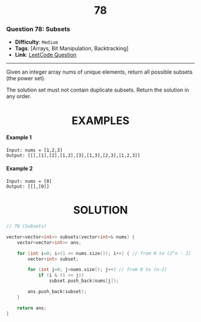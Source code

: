 <h1 align="center">78</h1>

### Question 78: Subsets  

- **Difficulty**: `Medium`  
- **Tags**: [Arrays, Bit Manipulation, Backtracking]
- **Link**: [LeetCode Question](https://leetcode.com/problems/subsets/description)

---

Given an integer array nums of unique elements, return all possible subsets (the power set).

The solution set must not contain duplicate subsets. Return the solution in any order.

<h1 align="center">EXAMPLES</h1>


#### **Example 1**
```
Input: nums = [1,2,3]
Output: [[],[1],[2],[1,2],[3],[1,3],[2,3],[1,2,3]]
```

#### **Example 2**
```
Input: nums = [0]
Output: [[],[0]]
```

<h1 align="center">SOLUTION</h1>

```cpp
// 78 (Subsets)

vector<vector<int>> subsets(vector<int>& nums) {
    vector<vector<int>> ans;

    for (int i=0; i<(1 << nums.size()); i++) { // from 0 to (2^n - 1)
        vector<int> subset;

        for (int j=0; j<nums.size(); j++) // from 0 to (n-1)
            if (i & (1 << j))
                subset.push_back(nums[j]);

        ans.push_back(subset);
    }

    return ans;
}
```